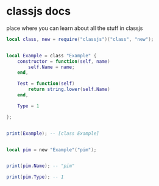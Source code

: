 # classjs docs
place where you can learn about all the stuff in classjs

```lua
local class, new = require("classjs")("class", "new");


local Example = class "Example" {
    constructor = function(self, name)
        self.Name = name;
    end,

    Test = function(self)
        return string.lower(self.Name)                            
    end,

    Type = 1

};


print(Example); -- [class Example]


local pim = new "Example"("pim");


print(pim.Name); -- "pim"

print(pim.Type); -- 1

```